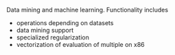 Data mining and machine learning.
Functionality includes
- operations depending on datasets
- data mining support
- specialized regularization
- vectorization of evaluation of multiple on x86


